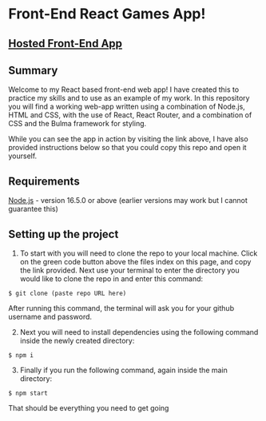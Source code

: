# Front-End React Games App!

## [Hosted Front-End App](https://board-of-reviews.herokuapp.com/)

## Summary

Welcome to my React based front-end web app! I have created this to practice my skills and to use as an example of my work. In this repository you will find a working web-app written using a combination of Node.js, HTML and CSS, with the use of React, React Router, and a combination of CSS and the Bulma framework for styling.

While you can see the app in action by visiting the link above, I have also provided instructions below so that you could copy this repo and open it yourself.

## Requirements
[Node.js](https://nodejs.org/en/) - version 16.5.0 or above (earlier versions may work but I cannot guarantee this)

## Setting up the project

1) To start with you will need to clone the repo to your local machine. Click on the green code button above the files index on this page, and copy the link provided. Next use your terminal to enter the directory you would like to clone the repo in and enter this command:

```
$ git clone (paste repo URL here)
```
After running this command, the terminal will ask you for your github username and password.

2) Next you will need to install dependencies using the following command inside the newly created directory:

```
$ npm i
```
3) Finally if you run the following command, again inside the main directory:

```
$ npm start
```

That should be everything you need to get going



